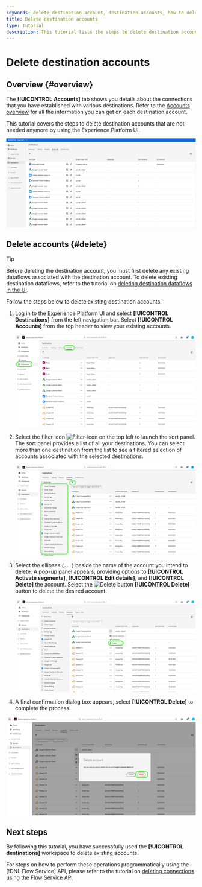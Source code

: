 ```yaml
---
keywords: delete destination account, destination accounts, how to delete accounts
title: Delete destination accounts
type: Tutorial
description: This tutorial lists the steps to delete destination accounts in the Adobe Experience Platform UI
---
```

# Delete destination accounts

## Overview {#overview}

The **[!UICONTROL Accounts]** tab shows you details about the connections that you have established with various destinations. Refer to the [Accounts overview](../ui/destinations-workspace.md#accounts) for all the information you can get on each destination account.

This tutorial covers the steps to delete destination accounts that are not needed anymore by using the Experience Platform UI.

![Accounts tab](../assets/ui/update-accounts/destination-accounts.png)

## Delete accounts {#delete}

>[!TIP]
>
>Before deleting the destination account, you must first delete any existing dataflows associated with the destination account. To delete existing destination dataflows, refer to the tutorial on [deleting destination dataflows in the UI](./delete-destinations.md).

Follow the steps below to delete existing destination accounts.

1. Log in to the [Experience Platform UI](https://platform.adobe.com/) and select **[!UICONTROL Destinations]** from the left navigation bar. Select **[!UICONTROL Accounts]** from the top header to view your existing accounts.

    ![Accounts tab](../assets/ui/delete-accounts/accounts-tab.png)

2. Select the filter icon ![Filter-icon](../assets/ui/update-accounts/filter.png) on the top left to launch the sort panel. The sort panel provides a list of all your destinations. You can select more than one destination from the list to see a filtered selection of accounts associated with the selected destinations.

    ![Filter destinations](../assets/ui/delete-accounts/filter-accounts.png)

3. Select the ellipses (`...`) beside the name of the account you intend to delete. A pop-up panel appears, providing options to **[!UICONTROL Activate segments]**, **[!UICONTROL Edit details]**, and **[!UICONTROL Delete]** the account. Select the ![Delete button](../assets/ui/workspace/pencil-icon.png) **[!UICONTROL Delete]** button to delete the desired account.

    ![Delete destination account](../assets/ui/delete-accounts/delete-accounts.png)

4. A final confirmation dialog box appears, select **[!UICONTROL Delete]** to complete the process.

![Confirm account deletion](../assets/ui/delete-accounts/confirm-account-deletion.png)

## Next steps

By following this tutorial, you have successfully used the **[!UICONTROL destinations]** workspace to delete existing accounts.

For steps on how to perform these operations programmatically using the [!DNL Flow Service] API, please refer to the tutorial on [deleting connections using the Flow Service API](../api/delete-destination-account.md)
